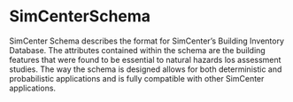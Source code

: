 # SimCenterSchema

SimCenter Schema describes the format for SimCenter’s Building Inventory Database. The attributes contained within the schema are the building features that were found to be essential to natural hazards los assessment studies. The way the schema is designed allows for both deterministic and probabilistic applications and is fully compatible with other SimCenter applications.
